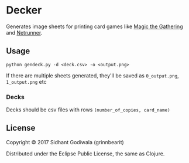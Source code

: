 # Decker

Generates image sheets for printing card games like [Magic the Gathering](http://magic.wizards.com/) and [Netrunner](https://www.fantasyflightgames.com/en/products/android-netrunner-the-card-game/).

## Usage

`python gendeck.py -d <deck.csv> -o <output.png>`


If there are multiple sheets generated, they'll be saved as `0_output.png`, `1_output.png` etc

### Decks

Decks should be csv files with rows `(number_of_copies, card_name)`

## License

Copyright © 2017 Sidhant Godiwala (grinnbearit)

Distributed under the Eclipse Public License, the same as Clojure.
